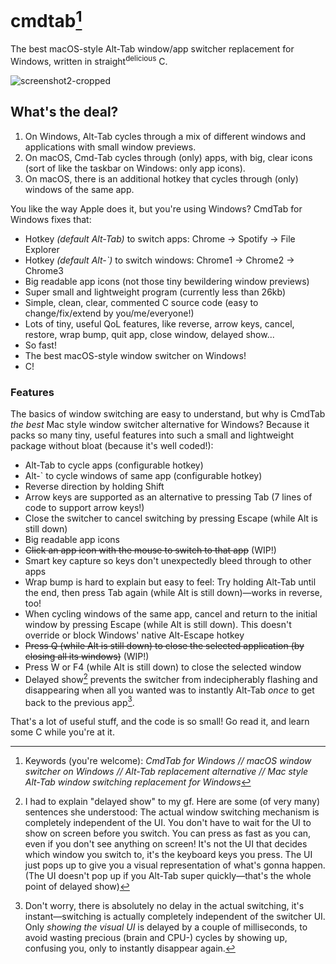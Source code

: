 # cmdtab[^1]
The best macOS-style Alt-Tab window/app switcher replacement for Windows, written in straight<sup>delicious</sup> C.

![screenshot2-cropped](https://github.com/stianhoiland/cmdtab/assets/2081712/196da2c5-0536-4dbb-97ca-27aad0a73c8a)

## What's the deal?

1. On Windows, Alt-Tab cycles through a mix of different windows and applications with small window previews.
2. On macOS, Cmd-Tab cycles through (only) apps, with big, clear icons (sort of like the taskbar on Windows: only app icons).
3. On macOS, there is an additional hotkey that cycles through (only) windows of the same app.

You like the way Apple does it, but you're using Windows? CmdTab for Windows fixes that:

- Hotkey *(default Alt-Tab)* to switch apps: Chrome → Spotify → File Explorer
- Hotkey *(default Alt-`)* to switch windows: Chrome1 → Chrome2 → Chrome3
- Big readable app icons (not those tiny bewildering window previews)
- Super small and lightweight program (currently less than 26kb)
- Simple, clean, clear, commented C source code (easy to change/fix/extend by you/me/everyone!)
- Lots of tiny, useful QoL features, like reverse, arrow keys, cancel, restore, wrap bump, quit app, close window, delayed show...
- So fast!
- The best macOS-style window switcher on Windows!
- C!

### Features
The basics of window switching are easy to understand, but why is CmdTab *the best* Mac style window switcher alternative for Windows? Because it packs so many tiny, useful features into such a small and lightweight package without bloat (because it's well coded!):

- Alt-Tab to cycle apps (configurable hotkey)
- Alt-` to cycle windows of same app (configurable hotkey)
- Reverse direction by holding Shift
- Arrow keys are supported as an alternative to pressing Tab (7 lines of code to support arrow keys!)
- Close the switcher to cancel switching by pressing Escape (while Alt is still down)
- Big readable app icons
- ~~Click an app icon with the mouse to switch to that app~~ (WIP!)
- Smart key capture so keys don't unexpectedly bleed through to other apps
- Wrap bump is hard to explain but easy to feel: Try holding Alt-Tab until the end, then press Tab again (while Alt is still down)—works in reverse, too!
- When cycling windows of the same app, cancel and return to the initial window by pressing Escape (while Alt is still down). This doesn't override or block Windows' native Alt-Escape hotkey
- ~~Press Q (while Alt is still down) to close the selected application (by closing all its windows)~~ (WIP!)
- Press W or F4 (while Alt is still down) to close the selected window
- Delayed show[^2] prevents the switcher from indecipherably flashing and disappearing when all you wanted was to instantly Alt-Tab *once* to get back to the previous app[^3].

That's a lot of useful stuff, and the code is so small! Go read it, and learn some C while you're at it.

[^1]: Keywords (you're welcome): *CmdTab for Windows // macOS window switcher on Windows // Alt-Tab replacement alternative // Mac style Alt-Tab window switching replacement for Windows*
[^2]: I had to explain "delayed show" to my gf. Here are some (of very many) sentences she understood:
  The actual window switching mechanism is completely independent of the UI.
  You don't have to wait for the UI to show on screen before you switch.
  You can press as fast as you can, even if you don't see anything on screen!
  It's not the UI that decides which window you switch to, it's the keyboard keys you press.
  The UI just pops up to give you a visual representation of what's gonna happen.
  (The UI doesn't pop up if you Alt-Tab super quickly—that's the whole point of delayed show) 
[^3]: Don't worry, there is absolutely no delay in the actual switching, it's instant—switching is actually completely independent of the switcher UI. Only *showing the visual UI* is delayed by a couple of milliseconds, to avoid wasting precious (brain and CPU-) cycles by showing up, confusing you, only to instantly disappear again[^4].
[^4]: Omg why is this so hard to explain
